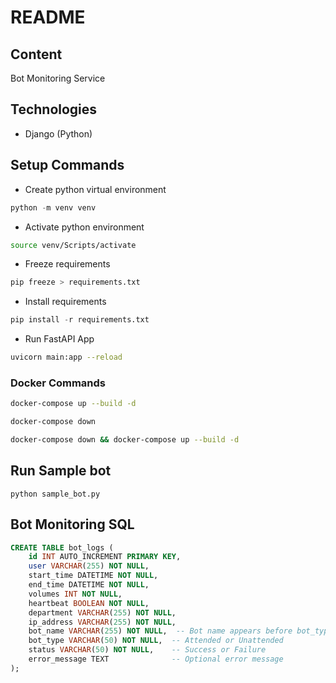 # README

## Content

Bot Monitoring Service

## Technologies

- Django (Python)

## Setup Commands

- Create python virtual environment

```python
python -m venv venv
```

- Activate python environment

```bash
source venv/Scripts/activate
```

- Freeze requirements

```python
pip freeze > requirements.txt
```

- Install requirements

```python
pip install -r requirements.txt
```

- Run FastAPI App

```bash
uvicorn main:app --reload
```

### Docker Commands

```bash
docker-compose up --build -d

docker-compose down

docker-compose down && docker-compose up --build -d

```

## Run Sample bot

```python3
python sample_bot.py
```

## Bot Monitoring SQL

```sql
CREATE TABLE bot_logs (
    id INT AUTO_INCREMENT PRIMARY KEY,
    user VARCHAR(255) NOT NULL,
    start_time DATETIME NOT NULL,
    end_time DATETIME NOT NULL,
    volumes INT NOT NULL,
    heartbeat BOOLEAN NOT NULL,
    department VARCHAR(255) NOT NULL,
    ip_address VARCHAR(255) NOT NULL,
    bot_name VARCHAR(255) NOT NULL,  -- Bot name appears before bot_type
    bot_type VARCHAR(50) NOT NULL,  -- Attended or Unattended
    status VARCHAR(50) NOT NULL,    -- Success or Failure
    error_message TEXT              -- Optional error message
);
```
